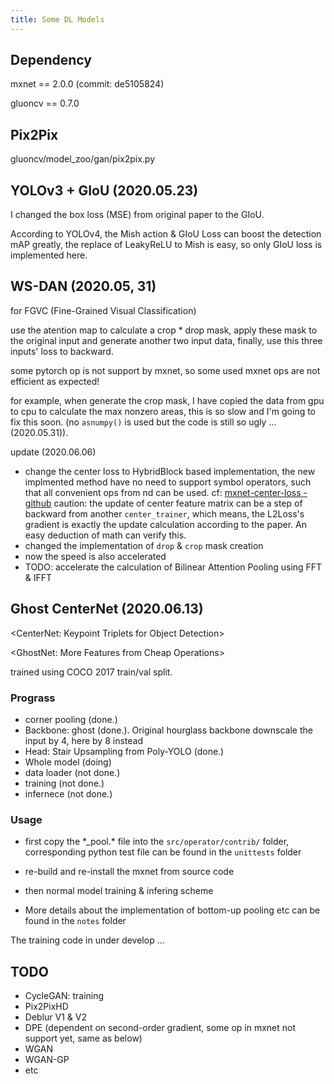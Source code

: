 ```yaml
---
title: Some DL Models
---
```


## Dependency

mxnet == 2.0.0 (commit: de5105824)

gluoncv == 0.7.0

## Pix2Pix

  gluoncv/model\_zoo/gan/pix2pix.py

## YOLOv3 + GIoU (2020.05.23)

  I changed the box loss (MSE) from original paper to the GIoU.

  According to YOLOv4, the Mish action & GIoU Loss can boost the detection mAP greatly, the replace of LeakyReLU to Mish is easy, so only GIoU loss is implemented here.

## WS-DAN (2020.05, 31)

  <Weakly Supervised Data Augmentation Network> for FGVC (Fine-Grained Visual Classification)

  use the atention map to calculate a crop * drop mask, apply these mask to the original input and generate another two input data, finally, use this three inputs' loss to backward.

  some pytorch op is not support by mxnet, so some used mxnet ops are not efficient as expected!

  for example, when generate the crop mask, I have copied the data from gpu to cpu to calculate the max nonzero areas, this is so slow and I'm going to fix this soon.
  (no `asnumpy()` is used but the code is still so ugly ... (2020.05.31)).

  update (2020.06.06)

  * change the center loss to HybridBlock based implementation, the new implmented method have no need to support symbol operators, such that all convenient ops from nd can be used.
    cf: [mxnet-center-loss - github](https://github.com/ShownX/mxnet-center-loss/blob/master/center_loss.py)
    caution:
      the update of center feature matrix can be a step of backward from another `center_trainer`, which means, the L2Loss's gradient is exactly the update calculation according to the paper.
      An easy deduction of math can verify this.
  * changed the implementation of `drop` & `crop` mask creation
  * now the speed is also accelerated
  * TODO:
    accelerate the calculation of Bilinear Attention Pooling using FFT & IFFT

## Ghost CenterNet (2020.06.13)

  <CenterNet: Keypoint Triplets for Object Detection>

  <GhostNet: More Features from Cheap Operations>

  trained using COCO 2017 train/val split.

### Prograss

* corner pooling (done.)
* Backbone: ghost (done.). Original hourglass backbone downscale the input by 4, here by 8 instead
* Head: Stair Upsampling from Poly-YOLO (done.)
* Whole model (doing)
* data loader (not done.)
* training (not done.)
* infernece (not done.)

### Usage

* first copy the \*\_pool.\* file into the `src/operator/contrib/` folder, corresponding python test file can be found in the `unittests` folder
* re-build and re-install the mxnet from source code
* then normal model training & infering scheme

* More details about the implementation of bottom-up pooling etc can be found in the `notes` folder

The training code in under develop ...

## TODO

* CycleGAN: training
* Pix2PixHD
* Deblur V1 & V2
* DPE (dependent on second-order gradient, some op in mxnet not support yet, same as below)
* WGAN
* WGAN-GP
* etc


